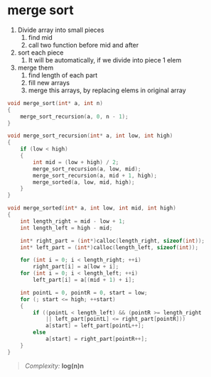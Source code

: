 # merge sort 
1. Divide array into small pieces
	1. find mid
	2. call two function before mid and after
2. sort each piece
	1. It will be automatically, if we divide into piece 1 elem
3. merge them
	1. find length of each part
	2. fill new arrays
	3. merge this arrays, by replacing elems in original array

```C
void merge_sort(int* a, int n)
{
	merge_sort_recursion(a, 0, n - 1);
}

void merge_sort_recursion(int* a, int low, int high)
{
	if (low < high)
	{
		int mid = (low + high) / 2;
		merge_sort_recursion(a, low, mid);
		merge_sort_recursion(a, mid + 1, high);
		merge_sorted(a, low, mid, high);
	}
}

void merge_sorted(int* a, int low, int mid, int high)
{
	int length_right = mid - low + 1;
	int length_left = high - mid;

	int* right_part = (int*)calloc(length_right, sizeof(int));
	int* left_part = (int*)calloc(length_left, sizeof(int));

	for (int i = 0; i < length_right; ++i)
		right_part[i] = a[low + i];
	for (int i = 0; i < length_left; ++i)
		left_part[i] = a[(mid + 1) + i];

	int pointL = 0, pointR = 0, start = low;
	for (; start <= high; ++start)
	{
		if ((pointL < length_left) && (pointR >= length_right
			|| left_part[pointL] <= right_part[pointR]))
			a[start] = left_part[pointL++];
		else
			a[start] = right_part[pointR++];
	}
}
```
>*Complexity:* **log(n)n**
